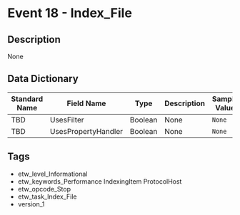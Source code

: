 # Event 18 - Index_File

## Description
None

## Data Dictionary
|Standard Name|Field Name|Type|Description|Sample Value|
|---|---|---|---|---|
|TBD|UsesFilter|Boolean|None|`None`|
|TBD|UsesPropertyHandler|Boolean|None|`None`|

## Tags
* etw_level_Informational
* etw_keywords_Performance IndexingItem ProtocolHost
* etw_opcode_Stop
* etw_task_Index_File
* version_1